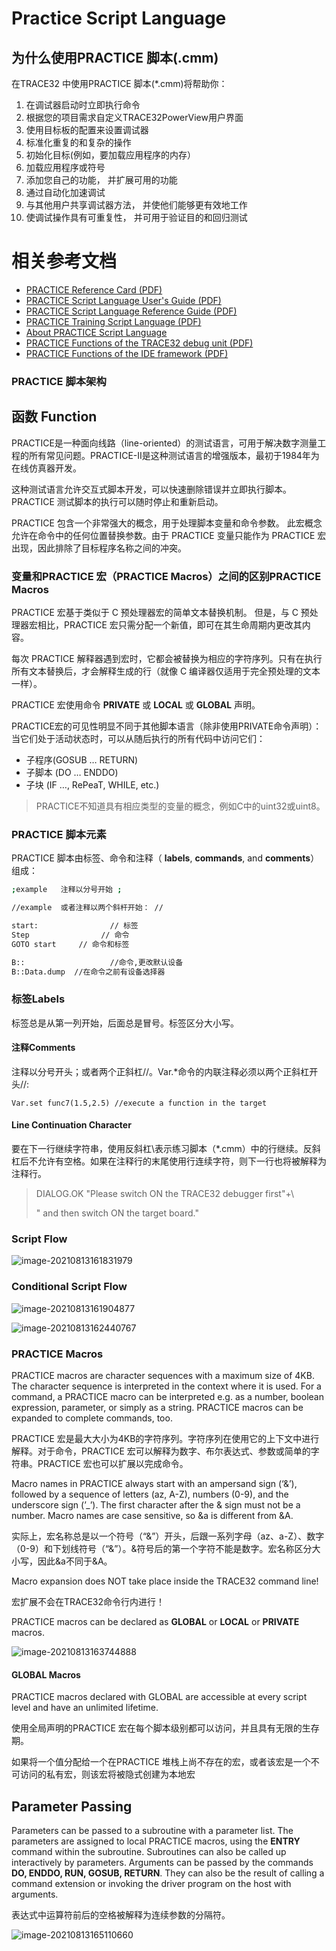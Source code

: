 # Practice Script Language 

## 为什么使用PRACTICE 脚本(.cmm)

在TRACE32 中使用PRACTICE 脚本(*.cmm)将帮助你： 

1. 在调试器启动时立即执行命令
2. 根据您的项目需求自定义TRACE32PowerView用户界面
3. 使用目标板的配置来设置调试器
4. 标准化重复的和复杂的操作
5. 初始化目标(例如，要加载应用程序的内存）
6. 加载应用程序或符号
7. 添加您自己的功能， 并扩展可用的功能
8. 通过自动化加速调试
9. 与其他用户共享调试器方法， 并使他们能够更有效地工作
10. 使调试操作具有可重复性， 并可用于验证目的和回归测试  

# 相关参考文档

- [PRACTICE Reference Card (PDF)](https://www.lauterbach.com/reference_card_web.pdf)
- [PRACTICE Script Language User's Guide (PDF)](https://www.lauterbach.com/pdf/practice_user.pdf)
- [PRACTICE Script Language Reference Guide (PDF)](https://www.lauterbach.com/pdf/practice_ref.pdf)
- [PRACTICE Training Script Language (PDF)](https://www.lauterbach.com/pdf/training_practice.pdf)
- [About PRACTICE Script Language](https://www.lauterbach.com/practice.html)
- [PRACTICE Functions of the TRACE32 debug unit (PDF)](https://www.lauterbach.com/pdf/general_func.pdf)
- [PRACTICE Functions of the IDE framework (PDF)](https://www.lauterbach.com/pdf/ide_func.pdf)

### PRACTICE 脚本架构

## 函数 Function  

PRACTICE是一种面向线路（line-oriented）的测试语言，可用于解决数字测量工程的所有常见问题。PRACTICE-II是这种测试语言的增强版本，最初于1984年为在线仿真器开发。

这种测试语言允许交互式脚本开发，可以快速删除错误并立即执行脚本。PRACTICE 测试脚本的执行可以随时停止和重新启动。 

PRACTICE 包含一个非常强大的概念，用于处理脚本变量和命令参数。 此宏概念允许在命令中的任何位置替换参数。由于 PRACTICE 变量只能作为 PRACTICE 宏出现，因此排除了目标程序名称之间的冲突。

### 变量和PRACTICE 宏（PRACTICE Macros）之间的区别PRACTICE Macros

PRACTICE 宏基于类似于 C 预处理器宏的简单文本替换机制。 但是，与 C 预处理器宏相比，PRACTICE 宏只需分配一个新值，即可在其生命周期内更改其内容。

每次 PRACTICE 解释器遇到宏时，它都会被替换为相应的字符序列。只有在执行所有文本替换后，才会解释生成的行（就像 C 编译器仅适用于完全预处理的文本一样）。

PRACTICE 宏使用命令 **PRIVATE** 或 **LOCAL** 或 **GLOBAL** 声明。

PRACTICE宏的可见性明显不同于其他脚本语言（除非使用PRIVATE命令声明）：当它们处于活动状态时，可以从随后执行的所有代码中访问它们：

- 子程序(GOSUB … RETURN) 
- 子脚本 (DO … ENDDO) 
- 子块 (IF …, RePeaT, WHILE, etc.)

> PRACTICE不知道具有相应类型的变量的概念，例如C中的uint32或uint8。

### PRACTICE 脚本元素

PRACTICE 脚本由标签、命令和注释（ **labels**, **commands**, and **comments**）组成：

```bash
;example   注释以分号开始 ;

//example  或者注释以两个斜杆开始： //

start:                // 标签
Step                // 命令
GOTO start     // 命令和标签

B::                   //命令,更改默认设备
B::Data.dump  //在命令之前有设备选择器
```

### 标签Labels

标签总是从第一列开始，后面总是冒号。标签区分大小写。

#### 注释Comments

注释以分号开头；或者两个正斜杠//。Var.*命令的内联注释必须以两个正斜杠开头//:

`Var.set func7(1.5,2.5) //execute a function in the target`  

#### Line Continuation Character

要在下一行继续字符串，使用反斜杠\表示练习脚本（*.cmm）中的行继续。反斜杠后不允许有空格。如果在注释行的末尾使用行连续字符，则下一行也将被解释为注释行。

> DIALOG.OK "Please switch ON the TRACE32 debugger first"+\
>
> " and then switch ON the target board."

### Script Flow

![image-20210813161831979](https://gitee.com/luo-san-pao/luo-blog-images/raw/master/imgs_pc0/image-20210813161831979.png)

### Conditional Script Flow

![image-20210813161904877](C:/Users/10658/Desktop/WORK/ARMv8_Note/ARMv8_note.assets/image-20210813161904877.png)

![image-20210813162440767](C:/Users/10658/Desktop/WORK/ARMv8_Note/ARMv8_note.assets/image-20210813162440767.png)

### PRACTICE Macros

PRACTICE macros are character sequences with a maximum size of 4KB. The character sequence is interpreted in the context where it is used. For a command, a PRACTICE macro can be interpreted e.g. as a number, boolean expression, parameter, or simply as a string. PRACTICE macros can be expanded to complete commands, too.

PRACTICE 宏是最大大小为4KB的字符序列。字符序列在使用它的上下文中进行解释。对于命令，PRACTICE 宏可以解释为数字、布尔表达式、参数或简单的字符串。PRACTICE 宏也可以扩展以完成命令。

Macro names in PRACTICE always start with an ampersand sign (‘&’), followed by a sequence of letters (az, A-Z), numbers (0-9), and the underscore sign (’_’). The first character after the & sign must not be a number. Macro names are case sensitive, so &a is different from &A.

实际上，宏名称总是以一个符号（“&”）开头，后跟一系列字母（az、a-Z）、数字（0-9）和下划线符号（“&”）。&符号后的第一个字符不能是数字。宏名称区分大小写，因此&a不同于&A。

Macro expansion does NOT take place inside the TRACE32 command line!

宏扩展不会在TRACE32命令行内进行！

PRACTICE macros can be declared as **GLOBAL** or **LOCAL** or **PRIVATE** macros.

![image-20210813163744888](C:/Users/10658/Desktop/WORK/ARMv8_Note/ARMv8_note.assets/image-20210813163744888.png)

#### GLOBAL Macros

PRACTICE macros declared with GLOBAL are accessible at every script level and have an unlimited lifetime.

使用全局声明的PRACTICE 宏在每个脚本级别都可以访问，并且具有无限的生存期。

如果将一个值分配给一个在PRACTICE 堆栈上尚不存在的宏，或者该宏是一个不可访问的私有宏，则该宏将被隐式创建为本地宏

## Parameter Passing

Parameters can be passed to a subroutine with a parameter list. The parameters are assigned to local PRACTICE macros, using the **ENTRY** command within the subroutine.
Subroutines can also be called up interactively by parameters. Arguments can be passed by the commands **DO, ENDDO, RUN, GOSUB, RETURN**. They can also be the result of calling a command extension or invoking the driver program on the host with arguments.

表达式中运算符前后的空格被解释为连续参数的分隔符。

![image-20210813165110660](C:/Users/10658/Desktop/WORK/ARMv8_Note/ARMv8_note.assets/image-20210813165110660.png)

# 